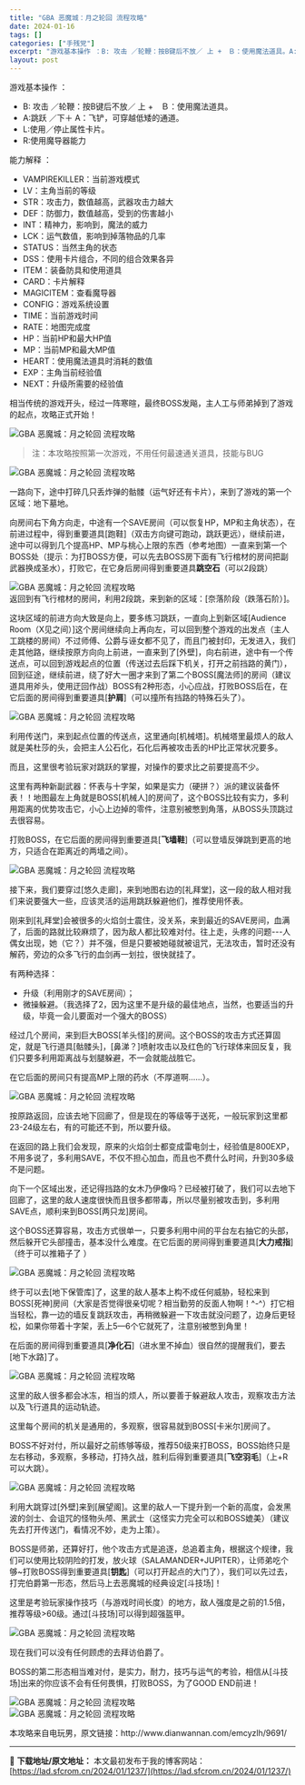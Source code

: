 ```yaml
---
title: "GBA 恶魔城：月之轮回 流程攻略"
date: 2024-01-16
tags: []
categories: ["手残党"]
excerpt: "游戏基本操作 ：B: 攻击 ／轮鞭：按B键后不放／ 上 +　Ｂ：使用魔法道具。A:跳跃 ／下＋ A：飞铲，可穿越低矮的通道。L:使用／停止属性卡片。R:使用魔导器能力能力解释 ：VAMPIREKILLER：当前游戏模式LV：主角当前的等级STR：攻击力，数值越高，武器攻击力越大DEF：防御力，数值越&hellip;"
layout: post
---
```


 <p>游戏基本操作 ：</p><ul><li>B: 攻击 ／轮鞭：按B键后不放／ 上 +　Ｂ：使用魔法道具。</li><li>A:跳跃  ／下＋ A：飞铲，可穿越低矮的通道。</li><li>L:使用／停止属性卡片。</li><li>R:使用魔导器能力</li></ul><p>能力解释 ：</p><ul><li>VAMPIREKILLER：当前游戏模式</li><li>LV：主角当前的等级</li><li>STR：攻击力，数值越高，武器攻击力越大</li><li>DEF：防御力，数值越高，受到的伤害越小</li><li>INT：精神力，影响到，魔法的威力</li><li>LCK：运气数值，影响到掉落物品的几率</li><li>STATUS：当然主角的状态</li><li>DSS：使用卡片组合，不同的组合效果各异</li><li>ITEM：装备防具和使用道具</li><li>CARD：卡片解释</li><li>MAGICITEM：查看魔导器</li><li>CONFIG：游戏系统设置</li><li>TIME：当前游戏时间</li><li>RATE：地图完成度</li><li>HP：当前HP和最大HP值</li><li>MP：当前MP和最大MP值</li><li>HEART：使用魔法道具时消耗的数值</li><li>EXP：主角当前经验值</li><li>NEXT：升级所需要的经验值</li></ul><p>相当传统的游戏开头，经过一阵寒暄，最终BOSS发飚，主人工与师弟掉到了游戏的起点，攻略正式开始！</p><p><img src="https://lad.sfcrom.cn/wp-content/uploads/2024/01/20240115_65a4cae013179.gif" title="恶魔城：月之轮回 流程攻略 开篇" alt="GBA 恶魔城：月之轮回 流程攻略"></p><blockquote>注：本攻略按照第一次游戏，不用任何最速通关道具，技能与BUG</blockquote><p><img src="https://lad.sfcrom.cn/wp-content/uploads/2024/01/20240115_65a4cae091f81.gif" title="恶魔城：月之轮回 流程攻略 一路向下" alt="GBA 恶魔城：月之轮回 流程攻略"></p><p>一路向下，途中打碎几只丢炸弹的骷髅（运气好还有卡片），来到了游戏的第一个区域：地下墓地。</p><p>向房间右下角方向走，中途有一个SAVE房间（可以恢复HP，MP和主角状态），在前进过程中，得到重要道具[跑鞋]（双击方向键可跑动，跳跃更远），继续前进，途中可以得到几个提高HP、MP与桃心上限的东西（参考地图）一直来到第一个BOSS处（提示：为打BOSS方便，可以先去BOSS房下面有飞行棺材的房间把副武器换成圣水），打败它，在它身后房间得到重要道具<strong>跳空石</strong>（可以2段跳）</p><p><img src="https://lad.sfcrom.cn/wp-content/uploads/2024/01/20240115_65a4cae110a82.gif" title="恶魔城：月之轮回 流程攻略 返回到有飞行棺材的房间" alt="GBA 恶魔城：月之轮回 流程攻略"><br>返回到有飞行棺材的房间，利用2段跳，来到新的区域：[奈落阶段（跌落石阶）]。</p><p>这块区域的前进方向大致是向上，要多练习跳跃，一直向上到新区域[Audience Room（X见之间）]这个房间继续向上再向左，可以回到整个游戏的出发点（主人工跳楼的房间）不过师傅、公爵与诬女都不见了，而且门被封印，无发进入，我们走其他路，继续按原方向向上前进，一直来到了[外壁]，向右前进，途中有一个传送点，可以回到游戏起点的位置（传送过去后踩下机关，打开之前挡路的黄门），回到征途，继续前进，绕了好大一圈才来到了第二个BOSS[魔法师]的房间（建议道具用斧头，使用迂回作战）BOSS有2种形态，小心应战，打败BOSS后在，在它后面的房间得到重要道具[<strong>护肩</strong>]（可以撞所有挡路的特殊石头了）。</p><p><img src="https://lad.sfcrom.cn/wp-content/uploads/2024/01/20240115_65a4cae1781da.gif" title="恶魔城：月之轮回 流程攻略 机械塔" alt="GBA 恶魔城：月之轮回 流程攻略"></p><p>利用传送门，来到起点位置的传送点，这里通向[机械塔]。机械塔里最烦人的敌人就是美杜莎的头，会把主人公石化，石化后再被攻击丢的HP比正常状况要多。</p><p>而且，这里很考验玩家对跳跃的掌握，对操作的要求比之前要提高不少。</p><p>这里有两种新副武器：怀表与十字架，如果是实力（硬拼？）派的建议装备怀表！！地图最左上角就是BOSS[机械人]的房间了，这个BOSS比较有实力，多利用距离的优势攻击它，小心上边掉的零件，注意别被憋到角落，从BOSS头顶跳过去很容易。</p><p>打败BOSS，在它后面的房间得到重要道具[<strong>飞墙鞋</strong>]（可以登墙反弹跳到更高的地方，只适合在距离近的两墙之间）。</p><p><img src="https://lad.sfcrom.cn/wp-content/uploads/2024/01/20240115_65a4cae1ef485.gif" title="恶魔城：月之轮回 流程攻略 礼拜堂" alt="GBA 恶魔城：月之轮回 流程攻略"></p><p>接下来，我们要穿过[悠久走廊]，来到地图右边的[礼拜堂]，这一段的敌人相对我们来说要强大一些，应该灵活的运用跳跃躲避他们，推荐使用怀表。</p><p>刚来到[礼拜堂]会被很多的火焰剑士震住，没关系，来到最近的SAVE房间，血满了，后面的路就比较麻烦了，因为敌人都比较难对付。往上走，头疼的问题---人偶女出现，她（它？）并不强，但是只要被她碰就被诅咒，无法攻击，暂时还没有解药，旁边的众多飞行的血剑再一划拉，很快就挂了。</p><p>有两种选择：</p><ul><li>升级（利用刚才的SAVE房间）；</li><li>微操躲避。（我选择了2，因为这里不是升级的最佳地点，当然，也要适当的升级，毕竟一会儿要面对一个强大的BOSS）</li></ul><p>经过几个房间，来到巨大BOSS[羊头怪]的房间。这个BOSS的攻击方式还算固定，就是飞行道具[骷髅头]，[鼻涕？]喷射攻击以及红色的飞行球体来回反复，我们只要多利用距离战与划腿躲避，不一会就能战胜它。</p><p>在它后面的房间只有提高MP上限的药水（不厚道啊……）。</p><p><img src="https://lad.sfcrom.cn/wp-content/uploads/2024/01/20240115_65a4cae2b8ae7.gif" title="恶魔城：月之轮回 流程攻略 地下回廊" alt="GBA 恶魔城：月之轮回 流程攻略"></p><p>按原路返回，应该去地下回廊了，但是现在的等级等于送死，一般玩家到这里都23-24级左右，有的可能还不到，所以要升级。</p><p>在返回的路上我们会发现，原来的火焰剑士都变成雷电剑士，经验值是800EXP，不用多说了，多利用SAVE，不仅不担心加血，而且也不费什么时间，升到30多级不是问题。</p><p>向下一个区域出发，还记得挡路的女木乃伊像吗？已经被打破了，我们可以去地下回廊了，这里的敌人速度很快而且很多都带毒，所以尽量别被攻击到，多利用SAVE点，顺利来到BOSS[两只龙]房间。</p><p>这个BOSS还算容易，攻击方式很单一，只要多利用中间的平台左右抽它的头部，然后躲开它头部撞击，基本没什么难度。在它后面的房间得到重要道具[<strong>大力戒指</strong>]（终于可以推箱子了  ）</p><p><img src="https://lad.sfcrom.cn/wp-content/uploads/2024/01/20240115_65a4cae35db10.gif" title="恶魔城：月之轮回 流程攻略 地下保管库" alt="GBA 恶魔城：月之轮回 流程攻略"></p><p>终于可以去[地下保管库]了，这里的敌人基本上构不成任何威胁，轻松来到BOSS[死神]房间（大家是否觉得很亲切呢？相当勤劳的反面人物啊！^-^）打它相当轻松，靠一边的墙反复跳跃攻击，再稍微躲避一下攻击就没问题了，边身后更轻松，如果你带着十字架，丢上5—6个它就死了，注意别被憋到角里！</p><p>在后面的房间得到重要道具[<strong>净化石</strong>]（进水里不掉血）很自然的提醒我们，要去[地下水路]了。</p><p><img src="https://lad.sfcrom.cn/wp-content/uploads/2024/01/20240115_65a4cae3d7032.gif" title="地下水路" alt="GBA 恶魔城：月之轮回 流程攻略"></p><p>这里的敌人很多都会冰冻，相当的烦人，所以要善于躲避敌人攻击，观察攻击方法以及飞行道具的运动轨迹。</p><p>这里每个房间的机关是通用的，多观察，很容易就到BOSS[卡米尔]房间了。</p><p>BOSS不好对付，所以最好之前练够等级，推荐50级来打BOSS，BOSS始终只是左右移动，多观察，多移动，打持久战，胜利后得到重要道具[<strong>飞空羽毛</strong>]（上+R可以大跳）。</p><p><img src="https://lad.sfcrom.cn/wp-content/uploads/2024/01/20240115_65a4cae4b0bba.gif" title="恶魔城：月之轮回 流程攻略 展望阁" alt="GBA 恶魔城：月之轮回 流程攻略"></p><p>利用大跳穿过[外壁]来到[展望阁]。这里的敌人一下提升到一个新的高度，会发黑波的剑士、会诅咒的怪物头颅、黑武士（这怪实力完全可以和BOSS媲美）（建议先去打开传送门，看情况不妙，走为上策）。</p><p>BOSS是师弟，还算好打，他个攻击方式是追逐，总追着主角，根据这个规律，我们可以使用比较阴险的打发，放火球（SALAMANDER+JUPITER），让师弟吃个够~打败BOSS得到重要道具[<strong>钥匙</strong>]（可以打开起点的大门了），我们可以先过去，打完伯爵第一形态，然后马上去恶魔城的经典设定[斗技场]！</p><p>这里是考验玩家操作技巧（与游戏时间长度）的地方，敌人强度是之前的1.5倍，推荐等级&gt;60级。通过[斗技场]可以得到超强盔甲。</p><p><img src="https://lad.sfcrom.cn/wp-content/uploads/2024/01/20240115_65a4cae54e838.gif" title="恶魔城：月之轮回 流程攻略 拜访伯爵" alt="GBA 恶魔城：月之轮回 流程攻略"></p><p>现在我们可以没有任何顾虑的去拜访伯爵了。</p><p>BOSS的第二形态相当难对付，是实力，耐力，技巧与运气的考验，相信从[斗技场]出来的你应该不会有任何畏惧，打败BOSS，为了GOOD END前进！</p><p><img src="https://lad.sfcrom.cn/wp-content/uploads/2024/01/20240115_65a4cae63b161.gif" title="恶魔城：月之轮回 流程攻略 GOOD END1" alt="GBA 恶魔城：月之轮回 流程攻略"><br><img src="https://lad.sfcrom.cn/wp-content/uploads/2024/01/20240115_65a4cae6c5d94.gif" title="恶魔城：月之轮回 流程攻略 GOOD END2" alt="GBA 恶魔城：月之轮回 流程攻略"></p><p>本攻略来自电玩男，原文链接：http://www.dianwannan.com/emcyzlh/9691/</p> </div> 

---
📖 **下载地址/原文地址：** 本文最初发布于我的博客网站：[https://lad.sfcrom.cn/2024/01/1237/](https://lad.sfcrom.cn/2024/01/1237/)
